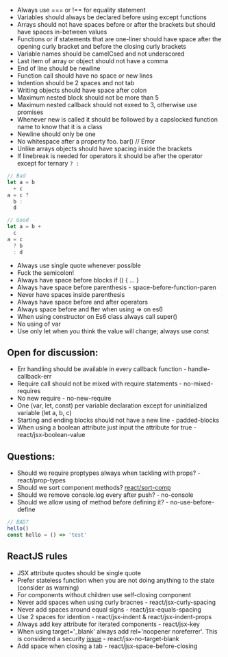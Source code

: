 - Always use === or !== for equality statement
- Variables should always be declared before using except functions
- Arrays should not have spaces before or after the brackets but should have spaces in-between values
- Functions or if statements that are one-liner should have space after the opening curly bracket and before the closing curly brackets
- Variable names should be camelCsed and not underscored
- Last item of array or object should not have a comma
- End of line should be newline
- Function call should have no space or new lines
- Indention should be 2 spaces and not tab
- Writing objects should have space after colon
- Maximum nested block should not be more than 5
- Maximum nested callback should not exeed to 3, otherwise use promises
- Whenever new is called it should be followed by a capslocked function name to know that it is a class
- Newline should only be one
- No whitespace after a property foo. bar() // Error
- Unlike arrays objects should have spacing inside the brackets
- If linebreak is needed for operators it should be after the operator except for ternary `? :`

```js
// Bad
let a = b
  + c
a = c ?
  b :
  d

// Good
let a = b +
  c
a = c
  ? b
  : d
```

- Always use single quote whenever possible
- Fuck the semicolon!
- Always have space before blocks if () { ... }
- Always have space before parenthesis - space-before-function-paren
- Never have spaces inside parenthesis
- Always have space before and after operators
- Always space before and fter when using => on es6
- When using constructor on Es6 class always call super()
- No using of var
- Use only let when you think the value will change; always use const

## Open for discussion:

- Err handling should be available in every callback function - handle-callback-err
- Require call should not be mixed with require statements - no-mixed-requires
- No new require - no-new-require
- One (var, let, const) per variable declaration except for uninitialized variable (let a, b, c)
- Starting and ending blocks should not have a new line - padded-blocks
- When using a boolean attribute just input the attribute for true - react/jsx-boolean-value

## Questions:
- Should we require proptypes always when tackling with props? - react/prop-types
- Should we sort component methods? [react/sort-comp](https://github.com/yannickcr/eslint-plugin-react/blob/master/docs/rules/sort-comp.md)
- Should we remove console.log every after push? - no-console
- Should we allow using of method before defining it? - no-use-before-define
```js
// BAD?
hello()
const hello = () => 'test'
```

## ReactJS rules
- JSX attribute quotes should be single quote
- Prefer stateless function when you are not doing anything to the state (consider as warning)
- For components without children use self-closing component
- Never add spaces when using curly bracnes - react/jsx-curly-spacing
- Never add spaces around equal signs - react/jsx-equals-spacing
- Use 2 spaces for idention - react/jsx-indent & react/jsx-indent-props
- Always add key attribute for iterated components - react/jsx-key
- When using target='_blank' always add rel='noopener noreferrer'. This is considered a security [issue](https://mathiasbynens.github.io/rel-noopener/) - react/jsx-no-target-blank
- Add space when closing a tab <Hello /> - react/jsx-space-before-closing
